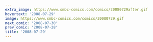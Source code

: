 ```yaml
---
extra_image: https://www.smbc-comics.com/comics/20080729after.gif
hovertext: '2008-07-29'
image: https://www.smbc-comics.com/comics/20080729.gif
next_comic: '2008-07-30'
prev_comic: '2008-07-28'
title: '2008-07-29'
---
```


